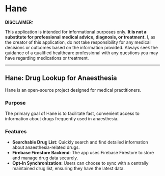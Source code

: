 # Hane

**DISCLAIMER:**

This application is intended for informational purposes only. **It is not a substitute for professional medical advice, diagnosis, or treatment.** I, as the creator of this application, do not take responsibility for any medical decisions or outcomes based on the information provided. Always seek the guidance of a qualified healthcare professional with any questions you may have regarding medications or treatment.

---

## Hane: Drug Lookup for Anaesthesia

Hane is an open-source project designed for medical practitioners.

### Purpose

The primary goal of Hane is to facilitate fast, convenient access to information about drugs frequently used in anaesthesia. 

### Features

- **Searchable Drug List**: Quickly search and find detailed information about anaesthesia-related drugs.
- **Firebase Firestore Backend**: The app uses Firebase Firestore to store and manage drug data securely.
- **Opt-In Synchronization**: Users can choose to sync with a centrally maintained drug list, ensuring they have the latest data.
